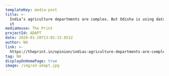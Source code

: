 ```yaml
---
templateKey: media-post
title: >-
  India’s agriculture departments are complex. But Odisha is using data to fix
  it
mediaHouse: The Print
projectId: ADAPT
date: 2020-01-20T13:01:33.851Z
author: NA
link: >-
  https://theprint.in/opinion/indias-agriculture-departments-are-complex-but-odisha-is-using-data-to-fix-it/351881/
tag: NA
displayOnHomePage: true
image: /img/a3-adapt.jpg
---
```


